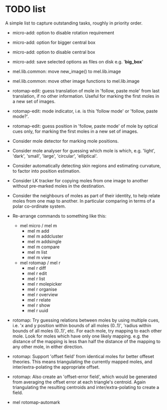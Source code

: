 TODO list
=========

A simple list to capture outstanding tasks, roughly in priority order.

- micro-add: option to disable rotation requirement
- micro-add: option for bigger central box
- micro-add: option to disable central box
- micro-add: save selected options as files on disk e.g. '__big_box__'

- mel.lib.common: move new_image() to mel.lib.image
- mel.lib.common: move other image functions to mel.lib.image

- rotomap-edit: guess translation of mole in 'follow, paste mole' from last
  translation, if no other information. Useful for marking the first moles in a
  new set of images.
- rotomap-edit: mode indicator, i.e. is this 'follow mode' or 'follow, paste
  mode?'.
- rotomap-edit: guess position in 'follow, paste mode' of mole by optical cues
  only, for marking the first moles in a new set of images.

- Consider mole detector for marking mole positions.
- Consider mole analyser for guessing which mole is which, e.g. 'light',
  'dark', 'small', 'large', 'circular', 'elliptical'.
- Consider automatically detecting skin regions and estimating curvature, to
  factor into position estimation.
- Consider LK tracker for copying moles from one image to another without
  pre-marked moles in the destination.
- Consider the neighbours of moles as part of their identity, to help relate
  moles from one map to another. In particular comparing in terms of a polar
  co-ordinate system.

- Re-arrange commands to something like this:
    - mel micro  / mel m
        - mel m add
        - mel m addcluster
        - mel m addsingle
        - mel m compare
        - mel m list
        - mel m view
    - mel rotomap  / mel r
        - mel r diff
        - mel r edit
        - mel r list
        - mel r molepicker
        - mel r organise
        - mel r overview
        - mel r relate
        - mel r show
        - mel r uuid

- rotomap: Try guessing relations between moles by using multiple cues, i.e.
  'x and y position within bounds of all moles (0..1)', 'radius within bounds
  of all moles (0..1)', etc. For each mole, try mapping to each other mole.
  Look for moles which have only one likely mapping. e.g. the distance of the
  mapping is less than half the distance of the mapping to any other mole, in
  either direction.

- rotomap: Support 'offset field' from identical moles for better offeset
  theories. This means triangulating the currently mapped moles, and
  inter/extra-polating the appropriate offset.
- rotomap: Also create an 'offset-error field', which would be generated from
  averaging the offset error at each triangle's centroid. Again triangulating
  the resulting centroids and inter/extra-polating to create a field.

- mel rotomap-automark
